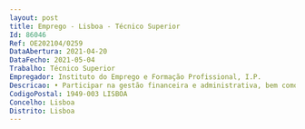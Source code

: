 ```yaml
--- 
layout: post
title: Emprego - Lisboa - Técnico Superior
Id: 86046
Ref: OE202104/0259
DataAbertura: 2021-04-20
DataFecho: 2021-05-04
Trabalho: Técnico Superior
Empregador: Instituto do Emprego e Formação Profissional, I.P.
Descricao: • Participar na gestão financeira e administrativa, bem como a gestão dos recursos humanos • Garantir a implementação e articulação entre as várias áreas da CITE de sistemas de monitorização e recolha de dados • Acompanhar e monitorizar o orçamento • Assegurar a implementação dos procedimentos associados à contratação pública • Assegurar o cumprimento dos procedimentos, prazos e objetivos estabelecidos • Promover e assegurar o regular funcionamento da Comissão • Representar o organismo em instâncias nacionais, internacionais e comunitárias.
CodigoPostal: 1949-003 LISBOA
Concelho: Lisboa
Distrito: Lisboa
--- 
```

